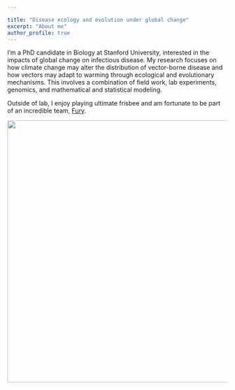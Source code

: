 ```yaml
---

title: "Disease ecology and evolution under global change"
excerpt: "About me"
author_profile: true
---
```


I’m a PhD candidate in Biology at Stanford University, interested in the impacts of global change on infectious disease. My research focuses on how climate change may alter the distribution of vector-borne disease and how vectors may adapt to warming through ecological and evolutionary mechanisms. This involves a combination of field work, lab experiments, genomics, and mathematical and statistical modeling. 

Outside of lab, I enjoy playing ultimate frisbee and am fortunate to be part of an incredible team, [Fury](http://furyultimate.com).

<p align="center">
  <img width="600"
    src="http://lcouper.github.io/assets/Fav1.jpg">
  </p>    
<p align="center"> 



  
